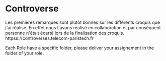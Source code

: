 # Controverse

Les premières remarques sont plutôt bonnes sur les différents croquis que j'ai réalisé. En effet nous l'avons réalisé en collaboration et par conséquent personne n'était écarté lors de la finalisation des croquis. 
httpss://controverses.telecom-paristech.fr

Each Role have a specific folder, please deliver your assignement in the folder of your role. 
